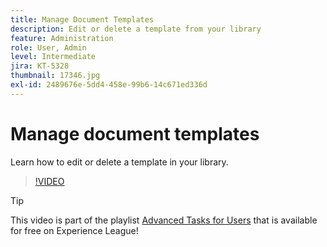 ```yaml
---
title: Manage Document Templates
description: Edit or delete a template from your library
feature: Administration
role: User, Admin
level: Intermediate
jira: KT-5328
thumbnail: 17346.jpg
exl-id: 2489676e-5dd4-458e-99b6-14c671ed336d
---
```

# Manage document templates

Learn how to edit or delete a template in your library.

>[!VIDEO](https://video.tv.adobe.com/v/342567?quality=12&learn=on&hidetitle=true)

>[!TIP]
>
>This video is part of the playlist [Advanced Tasks for Users](https://experienceleague.adobe.com/en/playlists/acrobat-sign-perform-advanced-tasks-business-users) that is available for free on Experience League!